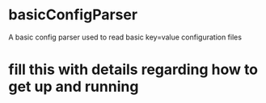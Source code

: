 # basicConfigParser
A basic config parser used to read basic key=value configuration files

# fill this with details regarding how to get up and running

